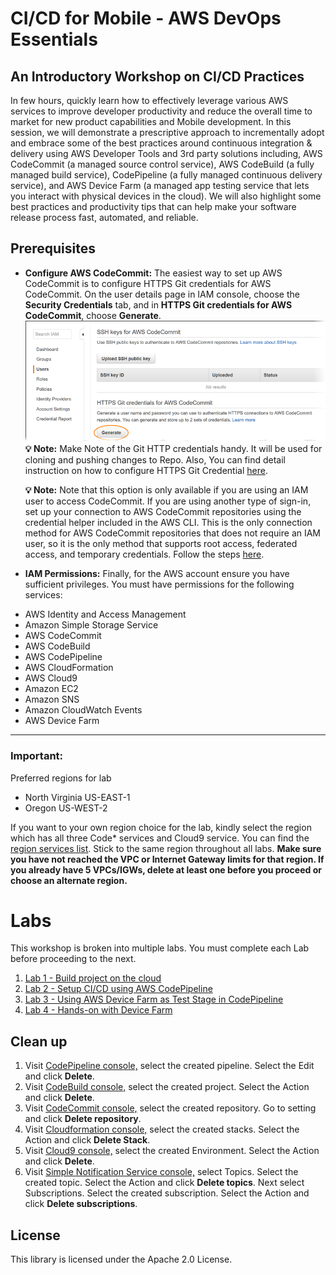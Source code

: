 # CI/CD for Mobile - AWS DevOps Essentials

## An Introductory Workshop on CI/CD Practices

In few hours, quickly learn how to effectively leverage various AWS services to improve developer productivity and reduce the overall time to market for new product capabilities and Mobile development. In this session, we will demonstrate a prescriptive approach to incrementally adopt and embrace some of the best practices around continuous integration & delivery using AWS Developer Tools and 3rd party solutions including, AWS CodeCommit (a managed source control service), AWS CodeBuild (a fully managed build service), CodePipeline (a fully managed continuous delivery service), and AWS Device Farm (a managed app testing service that lets you interact with physical devices in the cloud). We will also highlight some best practices and productivity tips that can help make your software release process fast, automated, and reliable.

## Prerequisites

* **Configure AWS CodeCommit:** The easiest way to set up AWS CodeCommit is to configure HTTPS Git credentials for AWS CodeCommit. On the user details page in IAM console, choose the **Security Credentials** tab, and in **HTTPS Git credentials for AWS CodeCommit**, choose **Generate**.
![HTTPS Git Credential](./img/codecommit-iam-gc1.png)
**💡 Note:** Make Note of the Git HTTP credentials handy. It will be used for cloning and pushing changes to Repo. Also, You can find detail instruction on how to configure HTTPS Git Credential [here](https://docs.aws.amazon.com/codecommit/latest/userguide/setting-up-gc.html).

  **💡 Note:** Note that this option is only available if you are using an IAM user to access CodeCommit. If you are using another type of sign-in, set up your connection to AWS CodeCommit repositories using the credential helper included in the AWS CLI. This is the only connection method for AWS CodeCommit repositories that does not require an IAM user, so it is the only method that supports root access, federated access, and temporary credentials. Follow the steps [here](https://docs.aws.amazon.com/codecommit/latest/userguide/setting-up-https-unixes.html#setting-up-https-unixes-credential-helper).

* **IAM Permissions:** Finally, for the AWS account ensure you have sufficient privileges. You must have permissions for the following services:

- AWS Identity and Access Management
- Amazon Simple Storage Service
- AWS CodeCommit
- AWS CodeBuild
- AWS CodePipeline
- AWS CloudFormation
- AWS Cloud9
- Amazon EC2
- Amazon SNS
- Amazon CloudWatch Events
- AWS Device Farm

***

### **Important:**
Preferred regions for lab
- North Virginia US-EAST-1
- Oregon US-WEST-2

If you want to your own region choice for the lab, kindly select the region which has all three Code* services and Cloud9 service. You can find the [region services list](https://aws.amazon.com/about-aws/global-infrastructure/regional-product-services/). Stick to the same region throughout all labs. 
**Make sure you have not reached the VPC or Internet Gateway limits for that region. If you already have 5 VPCs/IGWs, delete at least one before you proceed or choose an alternate region.** 

# Labs
This workshop is broken into multiple labs. You must complete each Lab before proceeding to the next.

1. [Lab 1 - Build project on the cloud](1_Lab1.md) 
2. [Lab 2 - Setup CI/CD using AWS CodePipeline](2_Lab2.md)
3. [Lab 3 - Using AWS Device Farm as Test Stage in CodePipeline](3_Lab3.md)
4. [Lab 4 - Hands-on with Device Farm](4_Lab4.md)



## Clean up

1. Visit [CodePipeline console,](https://console.aws.amazon.com/codepipeline/home) select the created pipeline. Select the Edit and click **Delete**.
2. Visit [CodeBuild console,](https://console.aws.amazon.com/codebuild/home) select the created project. Select the Action and click **Delete**.
3. Visit [CodeCommit console,](https://console.aws.amazon.com/codecommit/home) select the created repository. Go to setting and click **Delete repository**.
4. Visit [Cloudformation console,](https://console.aws.amazon.com/cloudformation/home) select the created stacks. Select the Action and click **Delete Stack**.
5. Visit [Cloud9 console,](https://console.aws.amazon.com/cloud9/home) select the created Environment. Select the Action and click **Delete**.
6. Visit [Simple Notification Service console,](https://console.aws.amazon.com/sns/home) select Topics. Select the created topic.  Select the Action and click **Delete topics**. Next select Subscriptions. Select the created subscription. Select the Action and click **Delete subscriptions**.

## License

This library is licensed under the Apache 2.0 License. 
